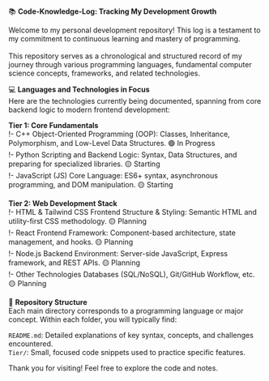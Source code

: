 📚 **Code-Knowledge-Log: Tracking My Development Growth**

Welcome to my personal development repository! This log is a testament to my commitment to continuous learning and mastery of programming.<br>
<br>
This repository serves as a chronological and structured record of my journey through various programming languages, fundamental computer science concepts, frameworks, and related technologies.<br>

💻 **Languages and Technologies in Focus**<br>
Here are the technologies currently being documented, spanning from core backend logic to modern frontend development:<br>

**Tier 1: Core Fundamentals**<br>
!- C++	Object-Oriented Programming (OOP): Classes, Inheritance, Polymorphism, and Low-Level Data Structures.	🟢 In Progress <br>
!- Python	Scripting and Backend Logic: Syntax, Data Structures, and preparing for specialized libraries.	🟡 Starting<br>
!- JavaScript (JS)	Core Language: ES6+ syntax, asynchronous programming, and DOM manipulation.	🟡 Starting<br>

**Tier 2: Web Development Stack**<br>
!- HTML & Tailwind CSS	Frontend Structure & Styling: Semantic HTML and utility-first CSS methodology.	🟡 Planning<br>
!- React	Frontend Framework: Component-based architecture, state management, and hooks.	🟡 Planning<br>
!- Node.js	Backend Environment: Server-side JavaScript, Express framework, and REST APIs.	🟡 Planning<br>
!- Other Technologies	Databases (SQL/NoSQL), Git/GitHub Workflow, etc.	🟡 Planning<br>

🧭 **Repository Structure**<br>
Each main directory corresponds to a programming language or major concept. Within each folder, you will typically find:<br>

`README.md`: Detailed explanations of key syntax, concepts, and challenges encountered.<br>
`Tier/`: Small, focused code snippets used to practice specific features.<br>

Thank you for visiting! Feel free to explore the code and notes.

